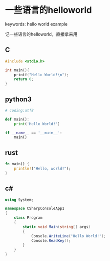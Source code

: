 # 一些语言的helloworld

keywords: hello world example  

记一些语言的helloworld，直接拿来用  

## C
```cpp
#include <stdio.h>

int main(){
    printf("Hello World!\n");
    return 0;
}
```


## python3
```python
# coding:utf8

def main():
    print('Hello World!')

if __name__ == '__main__':
    main()
```


## rust
```rust
fn main() {
    println!("Hello, world!");
}
```


## c#
```c#
using System;

namespace CSharpConsoleApp1
{
    class Program
    {
        static void Main(string[] args)
        {
            Console.WriteLine("Hello World!");
            Console.ReadKey();
        }
    }
}
```